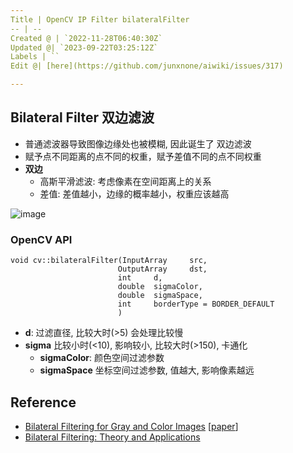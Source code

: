 ```yaml
---
Title | OpenCV IP Filter bilateralFilter
-- | --
Created @ | `2022-11-28T06:40:30Z`
Updated @| `2023-09-22T03:25:12Z`
Labels | ``
Edit @| [here](https://github.com/junxnone/aiwiki/issues/317)

---
```


## Bilateral Filter 双边滤波

- 普通滤波器导致图像边缘处也被模糊, 因此诞生了 双边滤波
- 赋予点不同距离的点不同的权重，赋予差值不同的点不同权重
- **双边**
  - 高斯平滑滤波: 考虑像素在空间距离上的关系
  - 差值: 差值越小，边缘的概率越小，权重应该越高

![image](https://user-images.githubusercontent.com/2216970/204224127-33c792f5-969e-4af1-9c92-a8f36c0a6c02.png)


### OpenCV API

```
void cv::bilateralFilter(InputArray 	src,
                        OutputArray 	dst,
                        int 	d,
                        double 	sigmaColor,
                        double 	sigmaSpace,
                        int 	borderType = BORDER_DEFAULT 
                        )	
```

- **d**: 过滤直径, 比较大时(>5) 会处理比较慢
- **sigma** 比较小时(<10), 影响较小, 比较大时(>150), 卡通化
  - **sigmaColor**:  颜色空间过滤参数
  - **sigmaSpace** 坐标空间过滤参数, 值越大, 影响像素越远



## Reference

- [Bilateral Filtering for Gray and Color Images](https://homepages.inf.ed.ac.uk/rbf/CVonline/LOCAL_COPIES/MANDUCHI1/Bilateral_Filtering.html) [[paper](https://users.soe.ucsc.edu/~manduchi/Papers/ICCV98.pdf)]
- [Bilateral Filtering: Theory and Applications](https://people.csail.mit.edu/sparis/publi/2009/fntcgv/Paris_09_Bilateral_filtering.pdf)


